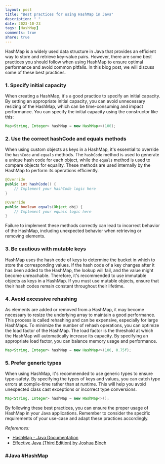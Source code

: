 ```yaml
---
layout: post
title: "Best practices for using HashMap in Java"
description: " "
date: 2023-10-23
tags: [HashMap]
comments: true
share: true
---
```


HashMap is a widely used data structure in Java that provides an efficient way to store and retrieve key-value pairs. However, there are some best practices you should follow when using HashMap to ensure optimal performance and avoid common pitfalls. In this blog post, we will discuss some of these best practices.

### 1. Specify initial capacity

When creating a HashMap, it's a good practice to specify an initial capacity. By setting an appropriate initial capacity, you can avoid unnecessary resizing of the HashMap, which can be time-consuming and impact performance. You can specify the initial capacity using the constructor like this:

```java
Map<String, Integer> hashMap = new HashMap<>(100);
```

### 2. Use the correct hashCode and equals methods

When using custom objects as keys in a HashMap, it's essential to override the `hashCode` and `equals` methods. The `hashCode` method is used to generate a unique hash code for each object, while the `equals` method is used to compare objects for equality. These methods are used internally by the HashMap to perform its operations efficiently.

```java
@Override
public int hashCode() {
    // Implement your hashCode logic here
}

@Override
public boolean equals(Object obj) {
    // Implement your equals logic here
}
```

Failure to implement these methods correctly can lead to incorrect behavior of the HashMap, including unexpected behavior when retrieving or removing elements.

### 3. Be cautious with mutable keys

HashMap uses the hash code of keys to determine the bucket in which to store the corresponding values. If the hash code of a key changes after it has been added to the HashMap, the lookup will fail, and the value might become unreachable. Therefore, it's recommended to use immutable objects as keys in a HashMap. If you must use mutable objects, ensure that their hash codes remain constant throughout their lifetime.

### 4. Avoid excessive rehashing

As elements are added or removed from a HashMap, it may become necessary to resize the underlying array to maintain a good performance. This process is called rehashing and can be expensive, especially for large HashMaps. To minimize the number of rehash operations, you can optimize the load factor of the HashMap. The load factor is the threshold at which the HashMap will automatically increase its capacity. By specifying an appropriate load factor, you can balance memory usage and performance.

```java
Map<String, Integer> hashMap = new HashMap<>(100, 0.75f);
```

### 5. Prefer generic types

When using HashMap, it's recommended to use generic types to ensure type-safety. By specifying the types of keys and values, you can catch type errors at compile-time rather than at runtime. This will help you avoid unexpected class cast exceptions or incorrect type conversions.

```java
Map<String, Integer> hashMap = new HashMap<>();
```

By following these best practices, you can ensure the proper usage of HashMap in your Java applications. Remember to consider the specific requirements of your use-case and adapt these practices accordingly.

_References:_
- [HashMap - Java Documentation](https://docs.oracle.com/javase/8/docs/api/java/util/HashMap.html)
- [Effective Java (Third Edition) by Joshua Bloch](https://www.amazon.com/Effective-Java-3rd-Joshua-Bloch/dp/0134685997)

### #Java #HashMap